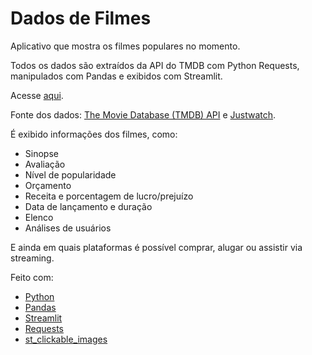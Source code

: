 # Dados de Filmes

Aplicativo que mostra os filmes populares no momento.

Todos os dados são extraídos da API do TMDB com Python Requests, manipulados com Pandas e exibidos com Streamlit.

Acesse [aqui](https://lelis-movies.streamlit.app/).

Fonte dos dados: [The Movie Database (TMDB) API](https://www.themoviedb.org/) e [Justwatch](https://www.justwatch.com/).

É exibido informações dos filmes, como:
- Sinopse
- Avaliação
- Nível de popularidade
- Orçamento
- Receita e porcentagem de lucro/prejuízo
- Data de lançamento e duração
- Elenco
- Análises de usuários

E ainda em quais plataformas é possível comprar, alugar ou assistir via streaming.

Feito com:
- [Python](https://python.org/)
- [Pandas](https://pandas.pydata.org/)
- [Streamlit](https://streamlit.io/)
- [Requests](https://pypi.org/project/requests/)
- [st_clickable_images](https://github.com/vivien000/st-clickable-images)
